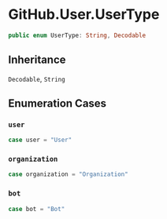 # GitHub.User.UserType

``` swift
public enum UserType: String, Decodable 
```

## Inheritance

`Decodable`, `String`

## Enumeration Cases

### `user`

``` swift
case user = "User"
```

### `organization`

``` swift
case organization = "Organization"
```

### `bot`

``` swift
case bot = "Bot"
```
